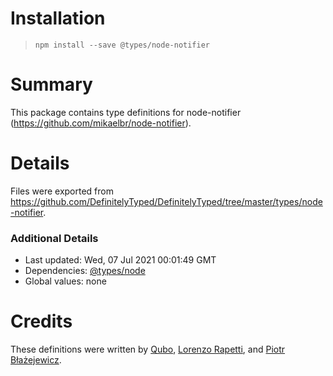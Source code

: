# Installation
> `npm install --save @types/node-notifier`

# Summary
This package contains type definitions for node-notifier (https://github.com/mikaelbr/node-notifier).

# Details
Files were exported from https://github.com/DefinitelyTyped/DefinitelyTyped/tree/master/types/node-notifier.

### Additional Details
 * Last updated: Wed, 07 Jul 2021 00:01:49 GMT
 * Dependencies: [@types/node](https://npmjs.com/package/@types/node)
 * Global values: none

# Credits
These definitions were written by [Qubo](https://github.com/tkQubo), [Lorenzo Rapetti](https://github.com/loryman), and [Piotr Błażejewicz](https://github.com/peterblazejewicz).
